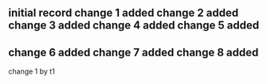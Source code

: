 initial record
change 1 added
change 2 added
change 3 added
change 4 added
change 5 added
--------------
change 6 added
change 7 added
change 8 added
--------------
change 1 by t1
